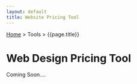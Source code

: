 ```yaml
---
layout: default
title: Website Pricing Tool
---
```


[Home](/) > Tools > {{page.title}}

# Web Design Pricing Tool

Coming Soon....

